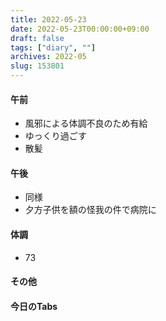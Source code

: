 ```yaml
---
title: 2022-05-23
date: 2022-05-23T00:00:00+09:00
draft: false
tags: ["diary", ""]
archives: 2022-05
slug: 153801
---
```

#### 午前
- 風邪による体調不良のため有給
- ゆっくり過ごす
- 散髪
#### 午後
- 同様
- 夕方子供を額の怪我の件で病院に
#### 体調
- 73
#### その他
#### 今日のTabs